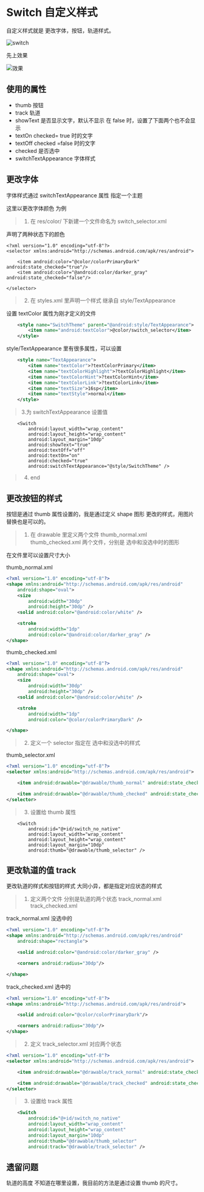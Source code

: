 # Switch 自定义样式


自定义样式就是 更改字体，按钮，轨道样式。

![switch](\image\switch.png)

先上效果

![效果](\image\switch_screen.png)

## 使用的属性
- thumb 按钮
- track 轨道
- showText 是否显示文字，默认不显示 在 false 时，设置了下面两个也不会显示
- textOn  checked= true 时的文字
- textOff checked =false 时的文字
- checked 是否选中
- switchTextAppearance 字体样式




## 更改字体

字体样式通过 switchTextAppearance 属性 指定一个主题

这里以更改字体颜色 为例

> 1. 在 res/color/ 下新建一个文件命名为 switch_selector.xml


声明了两种状态下的颜色
```
<?xml version="1.0" encoding="utf-8"?>
<selector xmlns:android="http://schemas.android.com/apk/res/android">

    <item android:color="@color/colorPrimaryDark" android:state_checked="true"/>
    <item android:color="@android:color/darker_gray" android:state_checked="false"/>

</selector>
```

> 2. 在 styles.xml 里声明一个样式 继承自 style/TextAppearance

设置 textColor 属性为刚才定义的文件
```xml
    <style name="SwitchTheme" parent="@android:style/TextAppearance">
        <item name="android:textColor">@color/switch_selector</item>
    </style>
```

style/TextAppearance 里有很多属性，可以设置
```xml
    <style name="TextAppearance">
        <item name="textColor">?textColorPrimary</item>
        <item name="textColorHighlight">?textColorHighlight</item>
        <item name="textColorHint">?textColorHint</item>
        <item name="textColorLink">?textColorLink</item>
        <item name="textSize">16sp</item>
        <item name="textStyle">normal</item>
    </style>

```

> 3.为 switchTextAppearance 设置值
```
    <Switch
        android:layout_width="wrap_content"
        android:layout_height="wrap_content"
        android:layout_margin="10dp"
        android:showText="true"
        android:textOff="off"
        android:textOn="on"
        android:checked="true"
        android:switchTextAppearance="@style/SwitchTheme" />
```

> 4. end

## 更改按钮的样式

按钮是通过 thumb 属性设置的，我是通过定义 shape 图形 更改的样式，用图片替换也是可以的。

> 1. 在 drawable 里定义两个文件 thumb_normal.xml thumb_checked.xml 两个文件，分别是 选中和没选中时的图形

在文件里可以设置尺寸大小

thumb_normal.xml
```xml
<?xml version="1.0" encoding="utf-8"?>
<shape xmlns:android="http://schemas.android.com/apk/res/android"
    android:shape="oval">
    <size
        android:width="30dp"
        android:height="30dp" />
    <solid android:color="@android:color/white" />

    <stroke
        android:width="1dp"
        android:color="@android:color/darker_gray" />
</shape>
```

thumb_checked.xml
```xml
<?xml version="1.0" encoding="utf-8"?>
<shape xmlns:android="http://schemas.android.com/apk/res/android"
    android:shape="oval">
    <size
        android:width="30dp"
        android:height="30dp" />
    <solid android:color="@android:color/white" />

    <stroke
        android:width="1dp"
        android:color="@color/colorPrimaryDark" />

</shape>
```
> 2. 定义一个 selector 指定在 选中和没选中的样式

thumb_selector.xml
```xml
<?xml version="1.0" encoding="utf-8"?>
<selector xmlns:android="http://schemas.android.com/apk/res/android">

    <item android:drawable="@drawable/thumb_normal" android:state_checked="false"/>

    <item android:drawable="@drawable/thumb_checked" android:state_checked="true"/>
</selector>
```

> 3. 设置给 thumb 属性

```
    <Switch
        android:id="@+id/switch_no_native"
        android:layout_width="wrap_content"
        android:layout_height="wrap_content"
        android:layout_margin="10dp"
        android:thumb="@drawable/thumb_selector" />
```
## 更改轨道的值 track

更改轨道的样式和按钮的样式 大同小异，都是指定对应状态的样式

> 1. 定义两个文件 分别是轨道的两个状态 track_normal.xml track_checked.xml

track_normal.xml 没选中的
```xml
<?xml version="1.0" encoding="utf-8"?>
<shape xmlns:android="http://schemas.android.com/apk/res/android"
    android:shape="rectangle">

    <solid android:color="@android:color/darker_gray" />

    <corners android:radius="30dp"/>

</shape>
```

track_checked.xml 选中的
```xml
<?xml version="1.0" encoding="utf-8"?>
<shape xmlns:android="http://schemas.android.com/apk/res/android">

    <solid android:color="@color/colorPrimaryDark"/>

    <corners android:radius="30dp"/>
</shape>
```
> 2. 定义 track_selector.xml 对应两个状态

```xml
<?xml version="1.0" encoding="utf-8"?>
<selector xmlns:android="http://schemas.android.com/apk/res/android">

    <item android:drawable="@drawable/track_normal" android:state_checked="false"/>

    <item android:drawable="@drawable/track_checked" android:state_checked="true"/>
</selector>
```

> 3. 设置给  track 属性

```xml
    <Switch
        android:id="@+id/switch_no_native"
        android:layout_width="wrap_content"
        android:layout_height="wrap_content"
        android:layout_margin="10dp"
        android:thumb="@drawable/thumb_selector"
        android:track="@drawable/track_selector" />
```

## 遗留问题

轨道的高度 不知道在哪里设置，我目前的方法是通过设置 thumb 的尺寸。

